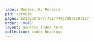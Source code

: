 ```yaml
---
label: Mendes, H. Pereira
pid: term616
pages: 621|630|677|731|749|780|820|827
order: '0645'
layout: generic_index_term
collection: index-headings
---
```

